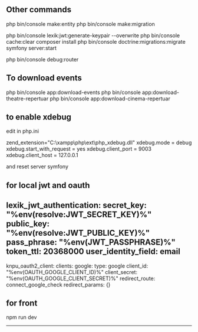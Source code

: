 ## Other commands

php bin/console make:entity
php bin/console make:migration

php bin/console lexik:jwt:generate-keypair --overwrite
php bin/console cache:clear
composer install
php bin/console doctrine:migrations:migrate
symfony server:start

php bin/console debug:router

## To download events

php bin/console app:download-events
php bin/console app:download-theatre-repertuar
php bin/console app:download-cinema-repertuar

## to enable xdebug

edit in php.ini

zend_extension="C:\xampp\php\ext\php_xdebug.dll"
xdebug.mode = debug
xdebug.start_with_request = yes
xdebug.client_port = 9003
xdebug.client_host = 127.0.0.1

and reset server symfony

## for local jwt and oauth

lexik_jwt_authentication:
secret_key: "%env(resolve:JWT_SECRET_KEY)%"
public_key: "%env(resolve:JWT_PUBLIC_KEY)%"
pass_phrase: "%env(JWT_PASSPHRASE)%"
token_ttl: 20368000
user_identity_field: email
--
knpu_oauth2_client:
clients:
google:
type: google
client_id: "%env(OAUTH_GOOGLE_CLIENT_ID)%"
client_secret: "%env(OAUTH_GOOGLE_CLIENT_SECRET)%"
redirect_route: connect_google_check
redirect_params: {}

## for front

npm run dev

---
